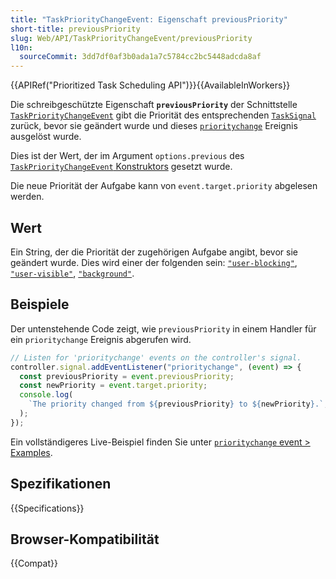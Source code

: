 ```yaml
---
title: "TaskPriorityChangeEvent: Eigenschaft previousPriority"
short-title: previousPriority
slug: Web/API/TaskPriorityChangeEvent/previousPriority
l10n:
  sourceCommit: 3dd7df0af3b0ada1a7c5784cc2bc5448adcda8af
---
```


{{APIRef("Prioritized Task Scheduling API")}}{{AvailableInWorkers}}

Die schreibgeschützte Eigenschaft **`previousPriority`** der Schnittstelle [`TaskPriorityChangeEvent`](/de/docs/Web/API/TaskPriorityChangeEvent) gibt die Priorität des entsprechenden [`TaskSignal`](/de/docs/Web/API/TaskSignal) zurück, bevor sie geändert wurde und dieses [`prioritychange`](/de/docs/Web/API/TaskSignal/prioritychange_event) Ereignis ausgelöst wurde.

Dies ist der Wert, der im Argument `options.previous` des [`TaskPriorityChangeEvent` Konstruktors](/de/docs/Web/API/TaskPriorityChangeEvent/TaskPriorityChangeEvent) gesetzt wurde.

Die neue Priorität der Aufgabe kann von `event.target.priority` abgelesen werden.

## Wert

Ein String, der die Priorität der zugehörigen Aufgabe angibt, bevor sie geändert wurde.
Dies wird einer der folgenden sein: [`"user-blocking"`](/de/docs/Web/API/Prioritized_Task_Scheduling_API#user-blocking), [`"user-visible"`](/de/docs/Web/API/Prioritized_Task_Scheduling_API#user-visible), [`"background"`](/de/docs/Web/API/Prioritized_Task_Scheduling_API#background).

## Beispiele

Der untenstehende Code zeigt, wie `previousPriority` in einem Handler für ein `prioritychange` Ereignis abgerufen wird.

```js
// Listen for 'prioritychange' events on the controller's signal.
controller.signal.addEventListener("prioritychange", (event) => {
  const previousPriority = event.previousPriority;
  const newPriority = event.target.priority;
  console.log(
    `The priority changed from ${previousPriority} to ${newPriority}.`,
  );
});
```

Ein vollständigeres Live-Beispiel finden Sie unter [`prioritychange` event > Examples](/de/docs/Web/API/TaskSignal/prioritychange_event).

## Spezifikationen

{{Specifications}}

## Browser-Kompatibilität

{{Compat}}
